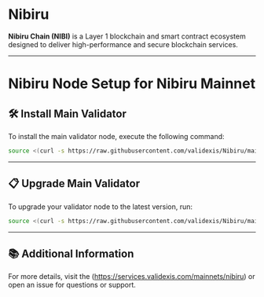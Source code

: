 # Nibiru

**Nibiru Chain (NIBI)** is a Layer 1 blockchain and smart contract ecosystem designed to deliver high-performance and secure blockchain services.

---

<div>
<h1 align="left" style="display: flex;">Nibiru Node Setup for Nibiru Mainnet</h1>
</div>

## 🛠️ Install Main Validator
To install the main validator node, execute the following command:

~~~bash
source <(curl -s https://raw.githubusercontent.com/validexis/Nibiru/main/installmain.sh)
~~~

---

## 📋 Upgrade Main Validator
To upgrade your validator node to the latest version, run:

~~~bash
source <(curl -s https://raw.githubusercontent.com/validexis/Nibiru/main/upgrademain.sh)
~~~

---

## 📚 Additional Information
For more details, visit the (https://services.validexis.com/mainnets/nibiru) or open an issue for questions or support.
